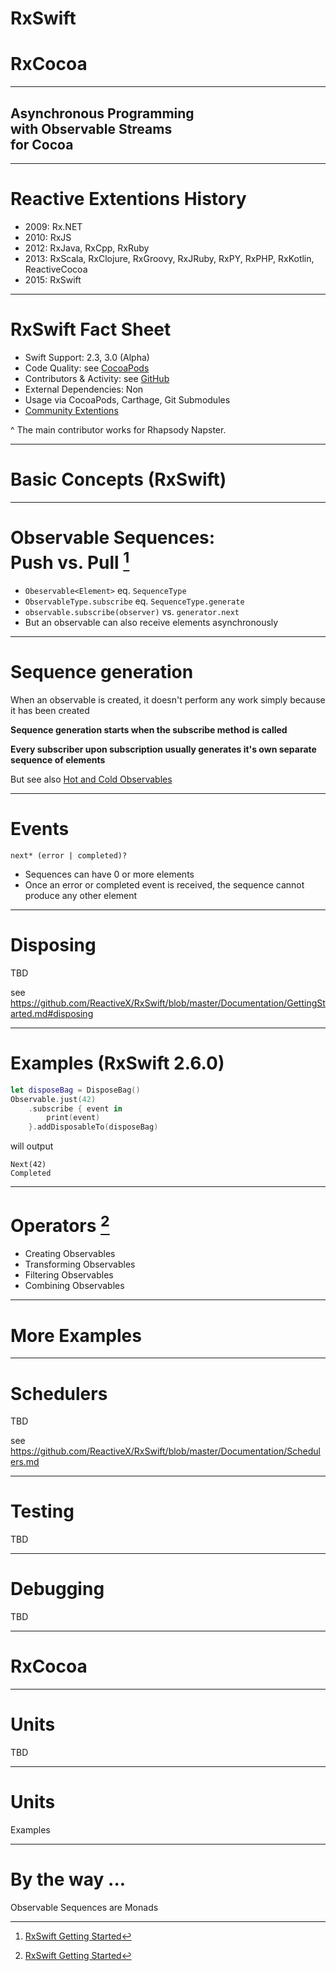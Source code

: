 # RxSwift

# RxCocoa

---

## Asynchronous Programming<br>with Observable Streams<br>for Cocoa

---

# Reactive Extentions History

*   2009: Rx.NET
*   2010: RxJS
*   2012: RxJava, RxCpp, RxRuby
*   2013: RxScala, RxClojure, RxGroovy, RxJRuby, RxPY, RxPHP, RxKotlin, ReactiveCocoa
*   2015: RxSwift

---

# RxSwift Fact Sheet

*   Swift Support: 2.3, 3.0 (Alpha)
*   Code Quality: see [CocoaPods](https://cocoapods.org/pods/RxSwift/quality)
*   Contributors & Activity: see [GitHub](https://github.com/ReactiveX/RxSwift/graphs/contributors)
*   External Dependencies: Non
*   Usage via CocoaPods, Carthage, Git Submodules
*   [Community Extentions](https://github.com/RxSwiftCommunity)

^ The main contributor works for Rhapsody Napster.

---

# Basic Concepts (RxSwift)

---

# Observable Sequences:<br>Push vs. Pull [^1]

*   `Obeservable<Element>` eq. `SequenceType`
*   `ObservableType.subscribe` eq. `SequenceType.generate`
*   `observable.subscribe(observer)` vs. `generator.next`
*   But an observable can also receive elements asynchronously

[^1]: [RxSwift Getting Started](https://github.com/ReactiveX/RxSwift/blob/master/Documentation/GettingStarted.md#observables-aka-sequences)

---

# Sequence generation

When an observable is created, it doesn't perform any work simply because it has been created

**Sequence generation starts when the subscribe method is called**

**Every subscriber upon subscription usually generates it's own separate sequence of elements**

But see also [Hot and Cold Observables](https://github.com/ReactiveX/RxSwift/blob/master/Documentation/HotAndColdObservables.md)

---

# Events

`next* (error | completed)?`

*   Sequences can have 0 or more elements
*   Once an error or completed event is received, the sequence cannot produce any other element

---

# Disposing

TBD

see <https://github.com/ReactiveX/RxSwift/blob/master/Documentation/GettingStarted.md#disposing>

---

# Examples (RxSwift 2.6.0)

```swift
let disposeBag = DisposeBag()
Observable.just(42)
    .subscribe { event in
        print(event)
    }.addDisposableTo(disposeBag)
```

will output

```
Next(42)
Completed
```

---

# Operators [^1]

*   Creating Observables
*   Transforming Observables
*   Filtering Observables
*   Combining Observables

[^1]: <https://github.com/ReactiveX/RxSwift/blob/master/Documentation/API.md>

---

# More Examples

---

# Schedulers

TBD

see <https://github.com/ReactiveX/RxSwift/blob/master/Documentation/Schedulers.md>

---

# Testing

TBD

---

# Debugging

TBD

---

# RxCocoa

---

# Units

TBD

---

# Units

Examples

---

# By the way ...

Observable Sequences are Monads